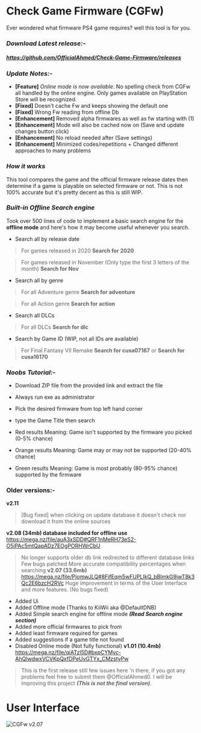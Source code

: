 # Check Game Firmware (CGFw) 
Ever wondered what firmware PS4 game requires? well this tool is for you.

### *Download Latest release:-*
##### https://github.com/OfficialAhmed/Check-Game-Firmware/releases
### *Update Notes:-*

- **[Feature]** *Online mode is now available*. No spelling check from CGFw all handled by the online engine. Only games available on PlayStation Store will be recognized.
- **[Fixed]** Doesn't cache Fw and keeps showing the default one
- **[Fixed]** Wrong Fw reading from offline Db
- **[Enhancement]** Removed alpha firmwares as well as fw starting with (1)
- **[Enhancement]** Mode will also be cached now on (Save and update changes button click)
- **[Enhancement]** No reload needed after (Save settings)
- **[Enhancement]** Minimized codes/repetitions + Changed different approaches to many problems

### *How it works*
This tool compares the game and the official firmware release dates then determine if a game is playable on selected firmware or not. This is not 100% accurate
but it's pretty decent as this is still WIP.

### *Built-in Offline Search engine*
Took over 500 lines of code to implement a basic search engine for the **offline mode** and here's how it may become useful whenever you search.

* Search all by release date

> For games released in 2020 **Search for 2020**

> For games released in November (Only type the first 3 letters of the month) **Search for Nov** 

* Search all by genre

> For all Adventure genre **Search for adventure** 

> For all Action genre **Search for action** 

* Search all DLCs

> For all DLCs **Search for dlc** 

* Search by Game ID (WIP, not all IDs are available)

> For Final Fantasy VII Remake **Search for cusa07187** or **Search for cusa16170**

### *Noobs Tutorial:-*
* Download ZIP file from the provided link and extract the file
* Always run exe as administrator
* Pick the desired firmware from top left hand corner
* type the Game Title then search

* Red results Meaning: Game isn't supported by the firmware you picked (0-5% chance)
* Orange results Meaning: Game may or may not be supported (20-40% chance)
* Green results Meaning: Game is most probably (80-95% chance) supported by the firmware

### Older versions:-
**v2.11**
>[Bug fixed] when clicking on update database it doesn't check nor download it from the online sources

**v2.08 (34mb) database included for offline use**
https://mega.nz/file/auA3xSDD#QRF1nMeRH73eS2-O5iPAc5mtQapADz7EOgPORHWrCbU
> No longer supports older db link redirected to different database links
> Few bugs patched
> More accurate compatibility percentages when searching
**v2.07 (33.6mb)**
https://mega.nz/file/PjomwJLQ#8FifEqm5wFUPLIkQ_bBImkG9iwT8k3Qc2E6bzcH2RVc
> Huge improvement in terms of the User Interface and more features. (No bugs fixed)
* Added Ui 
* Added Offline mode (Thanks to KiiWii aka @DefaultDNB)
* Added Simple search engine for offline mode ***(Read Search engine section)***
* Added more official firmwares to pick from
* Added least firmware required for games
* Added suggestions if a game title not found
* Disabled Online mode (Not fully functional)
**v1.01 (10.4mb)**
https://mega.nz/file/qiATzI5D#bxpCYMyc-AhQIwdwxVCVKpQxfDPeUvGTYx_CMzstyPw
> This is the first release still few issues here 'n there, if you got any problems feel free to submit them @OfficialAhmed0. 
I will be improving this project ***(This is not the final version)***.
# User Interface

![CGFw v2.07](https://img.techpowerup.org/201014/capture.png)
